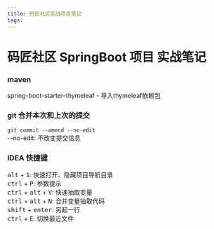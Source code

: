 ```yaml
---
title: 码匠社区实战项目笔记
tags:
---
```

# 码匠社区 SpringBoot 项目 实战笔记

### maven
  spring-boot-starter-thymeleaf - 导入thymeleaf依赖包

### git 合并本次和上次的提交
`git commit --amend --no-edit`  
--no-edit: 不改变提交信息

### IDEA 快捷键  <!--   <kbd></kbd>   -->
<kbd>alt</kbd> + <kbd>1</kbd>: 快速打开、隐藏项目导航目录  
<kbd>ctrl</kbd> + <kbd>P</kbd>: 参数提示  
<kbd>ctrl</kbd> + <kbd>alt</kbd> + <kbd>V</kbd>: 快速抽取变量  
<kbd>ctrl</kbd> + <kbd>alt</kbd> + <kbd>N</kbd>: 合并变量抽取代码  
<kbd>shift</kbd> + <kbd>enter</kbd>: 另起一行  
<kbd>ctrl</kbd> + <kbd>E</kbd>: 切换最近文件  
